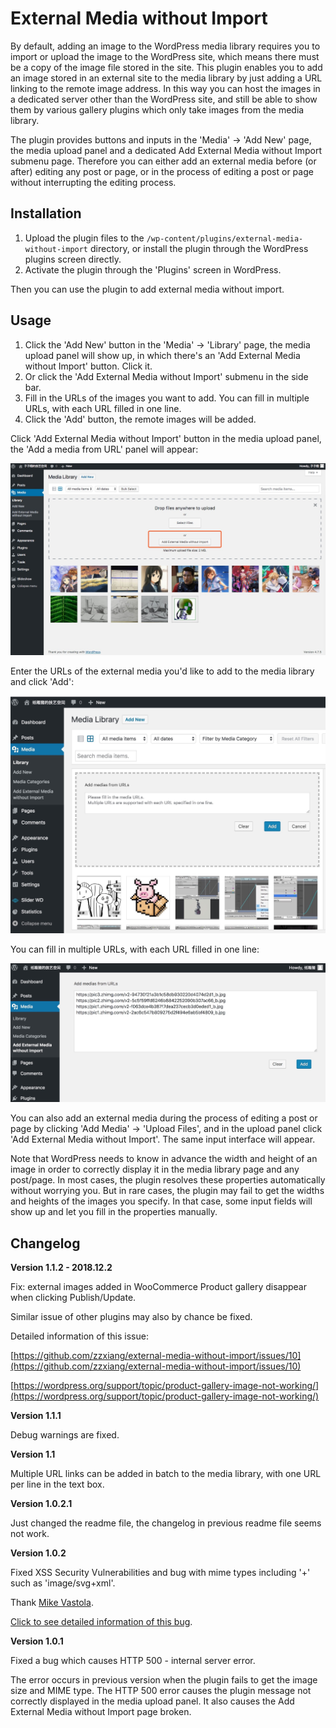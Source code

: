 External Media without Import
============================================================================
By default, adding an image to the WordPress media library requires you to import or upload the image to the WordPress site, which means there must be a copy of the image file stored in the site. This plugin enables you to add an image stored in an external site to the media library by just adding a URL linking to the remote image address. In this way you can host the images in a dedicated server other than the WordPress site, and still be able to show them by various gallery plugins which only take images from the media library.

The plugin provides buttons and inputs in the 'Media' -> 'Add New' page, the media upload panel and a dedicated Add External Media without Import submenu page. Therefore you can either add an external media before (or after) editing any post or page, or in the process of editing a post or page without interrupting the editing process.

## Installation

1. Upload the plugin files to the `/wp-content/plugins/external-media-without-import` directory, or install the plugin through the WordPress plugins screen directly.
2. Activate the plugin through the 'Plugins' screen in WordPress.

Then you can use the plugin to add external media without import.

## Usage

1. Click the 'Add New' button in the 'Media' -> 'Library' page, the media upload panel will show up, in which there's an 'Add External Media without Import' button. Click it.
2. Or click the 'Add External Media without Import' submenu in the side bar.
3. Fill in the URLs of the images you want to add. You can fill in multiple URLs, with each URL filled in one line.
4. Click the 'Add' button, the remote images will be added.

Click 'Add External Media without Import' button in the media upload panel, the 'Add a media from URL' panel will appear:

![](screenshots/screenshot-1.png)

Enter the URLs of the external media you'd like to add to the media library and click 'Add':

![](screenshots/screenshot-2.jpg)

You can fill in multiple URLs, with each URL filled in one line:

![](screenshots/screenshot-3.jpg)

You can also add an external media during the process of editing a post or page by clicking 'Add Media' -> 'Upload Files', and in the upload panel click 'Add External Media without Import'. The same input interface will appear.

Note that WordPress needs to know in advance the width and height of an image in order to correctly display it in the media library page and any post/page.  In most cases, the plugin resolves these properties automatically without worrying you. But in rare cases, the plugin may fail to get the widths and heights of the images you specify. In that case, some input fields will show up and let you fill in the properties manually.

## Changelog

**Version 1.1.2 - 2018.12.2**

Fix: external images added in WooCommerce Product gallery disappear when clicking Publish/Update.

Similar issue of other plugins may also by chance be fixed.

Detailed information of this issue:

[https://github.com/zzxiang/external-media-without-import/issues/10](https://github.com/zzxiang/external-media-without-import/issues/10)

[https://wordpress.org/support/topic/product-gallery-image-not-working/](https://wordpress.org/support/topic/product-gallery-image-not-working/)

**Version 1.1.1**

Debug warnings are fixed.

**Version 1.1**

Multiple URL links can be added in batch to the media library, with one URL per line in the text box.

**Version 1.0.2.1**

Just changed the readme file, the changelog in previous readme file seems not work.

**Version 1.0.2**

Fixed XSS Security Vulnerabilities and bug with mime types including '+' such as 'image/svg+xml'.

Thank [Mike Vastola](https://github.com/mvastola).

[Click to see detailed information of this bug](https://github.com/zzxiang/external-media-without-import/pull/3).

**Version 1.0.1**

Fixed a bug which causes HTTP 500 - internal server error.

The error occurs in previous version when the plugin fails to get the image size and MIME type. The HTTP 500 error causes the plugin message not correctly displayed in the media upload panel. It also causes the Add External Media without Import page broken.
